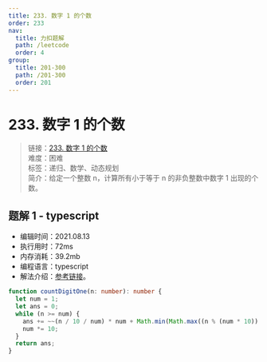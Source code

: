 ```yaml
---
title: 233. 数字 1 的个数
order: 233
nav:
  title: 力扣题解
  path: /leetcode
  order: 4
group:
  title: 201-300
  path: /201-300
  order: 201
---
```


# 233. 数字 1 的个数

> 链接：[233. 数字 1 的个数](https://leetcode-cn.com/problems/number-of-digit-one/)  
> 难度：困难  
> 标签：递归、数学、动态规划  
> 简介：给定一个整数 n，计算所有小于等于 n 的非负整数中数字 1 出现的个数。

## 题解 1 - typescript

- 编辑时间：2021.08.13
- 执行用时：72ms
- 内存消耗：39.2mb
- 编程语言：typescript
- 解法介绍：[参考链接](https://leetcode-cn.com/problems/number-of-digit-one/solution/shu-zi-1-de-ge-shu-by-leetcode-solution-zopq/)。

```typescript
function countDigitOne(n: number): number {
  let num = 1;
  let ans = 0;
  while (n >= num) {
    ans += ~~(n / 10 / num) * num + Math.min(Math.max((n % (num * 10)) - num + 1, 0), num);
    num *= 10;
  }
  return ans;
}
```
